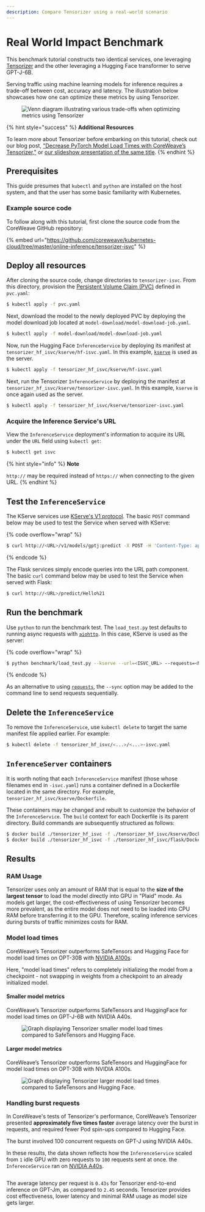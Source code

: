 ```yaml
---
description: Compare Tensorizer using a real-world scenario
---
```


# Real World Impact Benchmark

This benchmark tutorial constructs two identical services, one leveraging [Tensorizer](../../../inference/tensorizer.md) and the other leveraging a Hugging Face transformer to serve GPT-J-6B.

Serving traffic using machine learning models for inference requires a trade-off between cost, accuracy and latency. The illustration below showcases how one can optimize these metrics by using Tensorizer.

<figure><img src="../../../../.gitbook/assets/Screenshot from 2023-06-14 10-29-11.png" alt="Venn diagram illustrating various trade-offs when optimizing metrics using Tensorizer"><figcaption></figcaption></figure>

{% hint style="success" %}
**Additional Resources**

To learn more about Tensorizer before embarking on this tutorial, check out our blog post, ["Decrease PyTorch Model Load Times with CoreWeave’s Tensorizer,"](https://coreweave.com/blog/coreweaves-tensorizer-decrease-pytorch-model-load-times) or [our slideshow presentation of the same title](https://docs.google.com/presentation/d/e/2PACX-1vQMjpMBapaweNqYcpL7oUUwv0Y7m4kvQ5sPw2zoPEpRw-0iJFOwI3jSyuZVzZtjc95Asex6oiHdsKxd/pub?start=false\&loop=false\&delayms=10000).
{% endhint %}

## Prerequisites

This guide presumes that `kubectl` and `python` are installed on the host system, and that the user has some basic familiarity with Kubernetes.

### Example source code

To follow along with this tutorial, first clone the source code from the CoreWeave GitHub repository:

{% embed url="https://github.com/coreweave/kubernetes-cloud/tree/master/online-inference/tensorizer-isvc" %}

## Deploy all resources

After cloning the source code, change directories to `tensorizer-isvc`. From this directory, provision the [Persistent Volume Claim (PVC)](https://kubernetes.io/docs/concepts/storage/persistent-volumes/) defined in `pvc.yaml`:

```bash
$ kubectl apply -f pvc.yaml
```

Next, download the model to the newly deployed PVC by deploying the model download job located at `model-download/model-download-job.yaml`.

```bash
$ kubectl apply -f model-download/model-download-job.yaml
```

Now, run the Hugging Face `InferenceService` by deploying its manifest at `tensorizer_hf_isvc/kserve/hf-isvc.yaml`. In this example, [`kserve`](https://github.com/kserve/kserve) is used as the server.

```bash
$ kubectl apply -f tensorizer_hf_isvc/kserve/hf-isvc.yaml
```

Next, run the Tensorizer `InferenceService` by deploying the manifest at `tensorizer_hf_isvc/kserve/tensorizer-isvc.yaml`. In this example, `kserve` is once again used as the server.

```bash
$ kubectl apply -f tensorizer_hf_isvc/kserve/tensorizer-isvc.yaml
```

### Acquire the Inference Service's URL

View the `InferenceService` deployment's information to acquire its URL under the `URL` field using `kubectl get`:

```bash
$ kubectl get isvc
```

{% hint style="info" %}
**Note**

`http://` may be required instead of `https://` when connecting to the given URL.
{% endhint %}

## Test the `InferenceService`

The KServe services use [KServe's V1 protocol](https://kserve.github.io/website/0.10/modelserving/data\_plane/v1\_protocol/). The basic `POST` command below may be used to test the Service when served with KServe:

{% code overflow="wrap" %}
```bash
$ curl http://<URL>/v1/models/gptj:predict -X POST -H 'Content-Type: application/json' -d '{"instances": ["Hello!"]}'
```
{% endcode %}

The Flask services simply encode queries into the URL path component. The basic `curl` command below may be used to test the Service when served with Flask:

```bash
$ curl http://<URL>/predict/Hello%21
```

## Run the benchmark

Use `python` to run the benchmark test. The `load_test.py` test defaults to running async requests with [`aiohttp`](https://pypi.org/project/aiohttp/). In this case, KServe is used as the server:

{% code overflow="wrap" %}
```bash
$ python benchmark/load_test.py --kserve --url=<ISVC_URL> --requests=<NUMBER_OF_REQUESTS>
```
{% endcode %}

As an alternative to using [`requests`](https://pypi.org/project/requests/), the `--sync` option may be added to the command line to send requests sequentially.

## Delete the `InferenceService`

To remove the `InferenceService`, use `kubectl delete` to target the same manifest file applied earlier. For example:

```bash
$ kubectl delete -f tensorizer_hf_isvc/<...>/<...>-isvc.yaml
```

## `InferenceServer` containers

It is worth noting that each `InferenceService` manifest (those whose filenames end in `-isvc.yaml`) runs a container defined in a Dockerfile located in the same directory. For example, `tensorizer_hf_isvc/kserve/Dockerfile`.

These containers may be changed and rebuilt to customize the behavior of the `InferenceService`. The `build` context for each Dockerfile is its parent directory. Build commands are subsequently structured as follows:

```bash
$ docker build ./tensorizer_hf_isvc -f ./tensorizer_hf_isvc/kserve/Dockerfile
$ docker build ./tensorizer_hf_isvc -f ./tensorizer_hf_isvc/flask/Dockerfile
```

## Results

### RAM Usage

Tensorizer uses only an amount of RAM that is equal to the **size of the largest tensor** to load the model directly into GPU in "Plaid" mode. As models get larger, the cost-effectiveness of using Tensorizer becomes more prevalent, as the entire model does not need to be loaded into CPU RAM before transferring it to the GPU. Therefore, scaling inference services during bursts of traffic minimizes costs for RAM.

### Model load times

CoreWeave’s Tensorizer outperforms SafeTensors and Hugging Face for model load times on OPT-30B with [NVIDIA A100s](../../../../../coreweave-kubernetes/node-types.md).

Here, "model load times" refers to completely initializing the model from a checkpoint - not swapping in weights from a checkpoint to an already initialized model.

#### Smaller model metrics

CoreWeave’s Tensorizer outperforms SafeTensors and HuggingFace for model load times on GPT-J-6B with NVIDIA A40s.

<figure><img src="../../../../.gitbook/assets/image (5) (1).png" alt="Graph displaying Tensorizer smaller model load times compared to SafeTensors and Hugging Face."><figcaption></figcaption></figure>

#### Larger model metrics

CoreWeave’s Tensorizer outperforms SafeTensors and HuggingFace for model load times on OPT-30B with NVIDIA A100s.

<figure><img src="../../../../.gitbook/assets/image (19).png" alt="Graph displaying Tensorizer larger model load times compared to SafeTensors and Hugging Face."><figcaption></figcaption></figure>

### Handling burst requests

In CoreWeave's tests of Tensorizer's performance, CoreWeave’s Tensorizer presented **approximately five times faster** average latency over the burst in requests, and required fewer Pod spin-ups compared to Hugging Face.&#x20;

The burst involved 100 concurrent requests on GPT-J using NVIDIA A40s.

In these results, the data shown reflects how the `InferenceService` scaled from `1` idle GPU with zero requests to `100` requests sent at once. the `InferenceService` ran on [NVIDIA A40s](../../../../../coreweave-kubernetes/node-types.md).

<figure><img src="../../../../.gitbook/assets/image (4) (3).png" alt=""><figcaption></figcaption></figure>

The average latency per request is `0.43s` for Tensorizer end-to-end inference on GPT-Jm, as compared to `2.45` seconds. Tensorizer provides cost effectiveness, lower latency and minimal RAM usage as model size gets larger.
